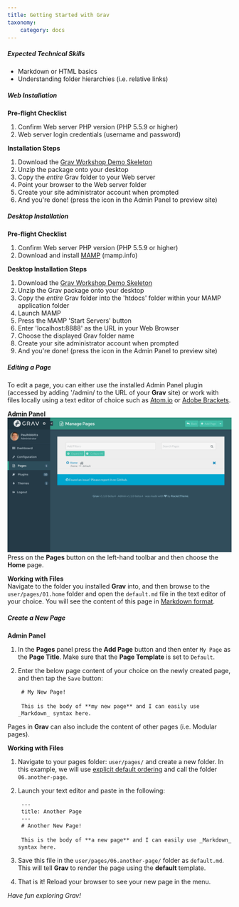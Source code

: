 ```yaml
---
title: Getting Started with Grav
taxonomy:
    category: docs
---
```


##### Expected Technical Skills

* Markdown or HTML basics
* Understanding folder hierarchies (i.e. relative links)

##### Web Installation
**Pre-flight Checklist**  
1. Confirm Web server PHP version (PHP 5.5.9 or higher)
1. Web server login credentials (username and password)

**Installation Steps**  
1. Download the [Grav Workshop Demo Skeleton](http://hibbittsdesign.org/blog/user/pages/downloads/grav-skeleton-workshop-demo-site.zip)
1. Unzip the package onto your desktop
1. Copy the _entire_ Grav folder to your Web server
1. Point your browser to the Web server folder
1. Create your site administrator account when prompted
1. And you're done! (press the <i class="fa fa-arrow-circle-right"></i> icon in the Admin Panel to preview site)

##### Desktop Installation
**Pre-flight Checklist**  
1. Confirm Web server PHP version (PHP 5.5.9 or higher)
1. Download and install [MAMP](https://www.mamp.info/) (mamp.info)

**Desktop Installation Steps**  
1. Download the [Grav Workshop Demo Skeleton](http://hibbittsdesign.org/blog/user/pages/downloads/grav-skeleton-workshop-demo-site.zip)
1. Unzip the Grav package onto your desktop
1. Copy the _entire_ Grav folder into the 'htdocs' folder within your MAMP application folder
1. Launch MAMP
1. Press the MAMP 'Start Servers' button
1. Enter 'localhost:8888' as the URL in your Web Browser
1. Choose the displayed Grav folder name
1. Create your site administrator account when prompted
1. And you're done! (press the <i class="fa fa-arrow-circle-right"></i> icon in the Admin Panel to preview site)

##### Editing a Page

To edit a page, you can either use the installed Admin Panel plugin (accessed by adding '/admin/ to the URL of your **Grav** site) or work with files locally using a text editor of choice such as [Atom.io](http://atom.io) or [Adobe Brackets](http://brackets.io).

**Admin Panel**  
![Image of Grav Admin Panel](admin-panel-pages.png?resize=600,400)  
Press on the **Pages** button on the left-hand toolbar and then choose the **Home** page.

**Working with Files**  
Navigate to the folder you installed **Grav** into, and then browse to the `user/pages/01.home` folder and open the `default.md` file in the text editor of your choice. You will see the content of this page in [Markdown format](http://learn.getgrav.org/content/markdown).

##### Create a New Page

**Admin Panel**  
1. In the **Pages** panel press the **Add Page** button and then enter `My Page` as the **Page Title**. Make sure that the **Page Template** is set to `Default`.  
2. Enter the below page content of your choice on the newly created page, and then tap the `Save` button:

        # My New Page!

        This is the body of **my new page** and I can easily use _Markdown_ syntax here.

Pages in **Grav** can also include the content of other pages (i.e. Modular pages).

**Working with Files**  
1. Navigate to your pages folder: `user/pages/` and create a new folder.  In this example, we will use [explicit default ordering](http://learn.getgrav.org/content/content-pages) and call the folder `06.another-page`.
2. Launch your text editor and paste in the following:

        ---
        title: Another Page
        ---
        # Another New Page!

        This is the body of **a new page** and I can easily use _Markdown_ syntax here.

3. Save this file in the `user/pages/06.another-page/` folder as `default.md`. This will tell **Grav** to render the page using the **default** template.
4. That is it! Reload your browser to see your new page in the menu.

_Have fun exploring Grav!_
